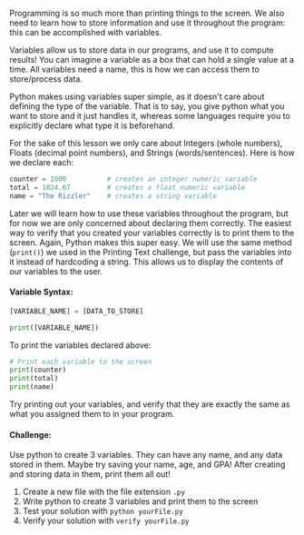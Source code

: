 Programming is so much more than printing things to the screen. We also need to learn how to store information and use it throughout the program: this can be accomplished with variables.

Variables allow us to store data in our programs, and use it to compute results! You can imagine a variable as a box that can hold a single value at a time. All variables need a name, this is how we can access them to store/process data.

Python makes using variables super simple, as it doesn't care about defining the type of the variable. That is to say, you give python what you want to store and it just handles it, whereas some languages require you to explicitly declare what type it is beforehand.

For the sake of this lesson we only care about Integers (whole numbers), Floats (decimal point numbers), and Strings (words/sentences). Here is how we declare each:
```python
counter = 1000          # creates an integer numeric variable
total = 1024.67		    # creates a float numeric variable
name = "The Rizzler" 	# creates a string variable
```
Later we will learn how to use these variables throughout the program, but for now we are only concerned about declaring them correctly. The easiest way to verify that you created your variables correctly is to print them to the screen. Again, Python makes this super easy. We will use the same method (`print()`) we used in the Printing Text challenge, but pass the variables into it instead of hardcoding a string. This allows us to display the contents of our variables to the user.

#### Variable Syntax:
```python
[VARIABLE_NAME] = [DATA_TO_STORE]

print([VARIABLE_NAME])
```
To print the variables declared above:
```python
# Print each variable to the screen
print(counter)
print(total)
print(name)
```
Try printing out your variables, and verify that they are exactly the same as what you assigned them to in your program. 



#### Challenge:
Use python to create 3 variables. They can have any name, and any data stored in them. Maybe try saving your name, age, and GPA! 
After creating and storing data in them, print them all out!

1. Create a new file with the file extension `.py`
2. Write python to create 3 variables and print them to the screen
3. Test your solution with `python yourFile.py`
4. Verify your solution with `verify yourFile.py`
